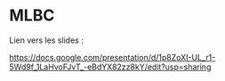# MLBC

Lien vers les slides : 

https://docs.google.com/presentation/d/1p8ZoXI-UL_r1-5Wd9f_1LaHvoFJvT_-eBdYX82zz8kY/edit?usp=sharing
